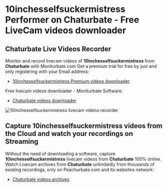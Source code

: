 # 10inchesselfsuckermistress Performer on Chaturbate - Free LiveCam videos downloader

## Chaturbate Live Videos Recorder

Monitor and record livecam videos of **10inchesselfsuckermistress** from **Chaturbate** with Moniturbate.com
Get a premium trial for free by just and only registering with your Email address:
* [10inchesselfsuckermistress Premium videos downloader](https://moniturbate.com/request-demo-licence-key.html)

Free livecam videos downloader - Moniturbate Software:
* [Chaturbate videos downloader](https://moniturbate.com/moniturbate-download-software.html)

![10inchesselfsuckermistress livecam videos recorder](https://peachurnet.com/templates/moniturbate-software.png)


## Capture 10inchesselfsuckermistress videos from the Cloud and watch your recordings on Streaming

Without the need of downloading a software, capture **10inchesselfsuckermistress** livecam videos from **Chaturbate** 100% online.
Watch Livecam archives from **Chaturbate** unlimitedly from thousands of existing recordings, only on Peachurbate.com and its websites network:
* [Chaturbate videos archives](https://peachurnet.com/)